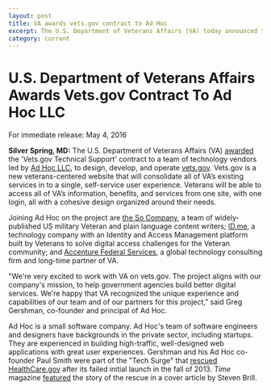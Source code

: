 ```yaml
---
layout: post
title: VA awards vets.gov contract to Ad Hoc
excerpt: The U.S. Department of Veterans Affairs (VA) today announced the award of a contract to a team of technology vendors led by Ad Hoc LLC, to design, develop, and operate vets.gov.
category: current
---
```


U.S. Department of Veterans Affairs Awards Vets.gov Contract To Ad Hoc LLC
======================================================================================

For immediate release: May 4, 2016

**Silver Spring, MD:** The U.S. Department of Veterans Affairs (VA) [awarded](https://www.fbo.gov/index?s=opportunity&mode=form&id=7f8a468f41a6a5c40b61ea599ecd3ab3&tab=core&tabmode=list&=) the 'Vets.gov Technical Support' contract to a team of technology vendors led by [Ad Hoc LLC](https://adhocteam.us/), to design, develop, and operate [vets.gov](https://www.vets.gov/). Vets.gov is a new veterans-centered website that will consolidate all of VA’s existing services in to a single, self-service user experience. Veterans will be able to access all of VA’s information, benefits, and services from one site, with one login, all with a cohesive design organized around their needs.

Joining Ad Hoc on the project are [the So Company](http://www.thesocompany.com/), a team of widely-published US military Veteran and plain language content writers; [ID.me](https://www.id.me/), a technology company with an Identity and Access Management platform built by Veterans to solve digital access challenges for the Veteran community; and [Accenture Federal Services](https://www.accenture.com/us-en/afs-industry-index.aspx), a global technology consulting firm and long-time partner of VA.

"We're very excited to work with VA on vets.gov. The project aligns with our company's mission, to help government agencies build better digital services. We're happy that VA recognized the unique experience and capabilities of our team and of our partners for this project," said Greg Gershman, co-founder and principal of Ad Hoc.

Ad Hoc is a small software company. Ad Hoc's team of software engineers and designers have backgrounds in the private sector, including startups. They are experienced in building high-traffic, well-designed web applications with great user experiences. Gershman and his Ad Hoc co-founder Paul Smith were part of the "Tech Surge" that [rescued HealthCare.gov](/about/healthcare.gov-rescue.html) after its failed initial launch in the fall of 2013. *Time* magazine [featured](http://time.com/10228/obamas-trauma-team/) the story of the rescue in a cover article by Steven Brill.
